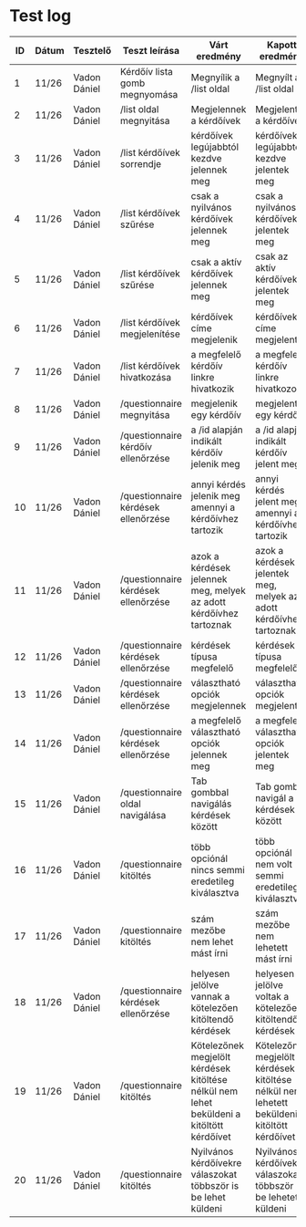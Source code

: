# Test log

| ID | Dátum | Tesztelő | Teszt leírása | Várt eredmény | Kapott eredmény | Átment/Megbukott |
|----|-------|----------|---------------|---------------|-----------------|------------------|
|1|11/26|Vadon Dániel|Kérdőív lista gomb megnyomása|Megnyílik a /list oldal|Megnyílt a /list oldal|Átment|
|2|11/26|Vadon Dániel|/list oldal megnyitása|Megjelennek a kérdőívek|Megjelentek a kérdőívek|Átment|
|3|11/26|Vadon Dániel|/list kérdőívek sorrendje|kérdőívek legújabbtól kezdve jelennek meg|kérdőívek legújabbtól kezdve jelentek meg|Átment|
|4|11/26|Vadon Dániel|/list kérdőívek szűrése|csak a nyilvános kérdőívek jelennek meg|csak a nyilvános kérdőívek jelentek meg|Átment|
|5|11/26|Vadon Dániel|/list kérdőívek szűrése|csak a aktív kérdőívek jelennek meg|csak az aktív kérdőívek jelentek meg|Átment|
|6|11/26|Vadon Dániel|/list kérdőívek megjelenítése|kérdőívek címe megjelenik|kérdőívek címe megjelent|Átment|
|7|11/26|Vadon Dániel|/list kérdőívek hivatkozása|a megfelelő kérdőív linkre hivatkozik|a megfelelő kérdőív linkre hivatkozott|Átment|
|8|11/26|Vadon Dániel|/questionnaire megnyitása|megjelenik egy kérdőív|megjelent egy kérdőív|Átment|
|9|11/26|Vadon Dániel|/questionnaire kérdőív ellenőrzése|a /id alapján indikált kérdőív jelenik meg|a /id alapján indikált kérdőív jelent meg|Átment|
|10|11/26|Vadon Dániel|/questionnaire kérdések ellenőrzése|annyi kérdés jelenik meg amennyi a kérdőívhez tartozik|annyi kérdés jelent meg amennyi a kérdőívhez tartozik|Átment|
|11|11/26|Vadon Dániel|/questionnaire kérdések ellenőrzése|azok a kérdések jelennek meg, melyek az adott kérdőívhez tartoznak|azok a kérdések jelentek meg, melyek az adott kérdőívhez tartoznak|Átment|
|12|11/26|Vadon Dániel|/questionnaire kérdések ellenőrzése|kérdések típusa megfelelő|kérdések típusa megfelelő|Átment|
|13|11/26|Vadon Dániel|/questionnaire kérdések ellenőrzése|választható opciók megjelennek|választható opciók megjelentek|Átment|
|14|11/26|Vadon Dániel|/questionnaire kérdések ellenőrzése|a megfelelő választható opciók jelennek meg|a megfelelő választható opciók jelentek meg|Átment|
|15|11/26|Vadon Dániel|/questionnaire oldal navigálása|Tab gombbal navigálás kérdések között|Tab gomb navigál a kérdések között|Átment|
|16|11/26|Vadon Dániel|/questionnaire kitöltés|több opciónál nincs semmi eredetileg kiválasztva|több opciónál nem volt semmi eredetileg kiválasztva|Átment|
|17|11/26|Vadon Dániel|/questionnaire kitöltés|szám mezőbe nem lehet mást írni|szám mezőbe nem lehetett mást írni|Átment|
|18|11/26|Vadon Dániel|/questionnaire kérdések ellenőrzése|helyesen jelölve vannak a kötelezően kitöltendő kérdések|helyesen jelölve voltak a kötelezően kitöltendő kérdések|Átment|
|19|11/26|Vadon Dániel|/questionnaire kitöltés|Kötelezőnek megjelölt kérdések kitöltése nélkül nem lehet beküldeni a kitöltött kérdőívet|Kötelezőnek megjelölt kérdések kitöltése nélkül nem lehetett beküldeni a kitöltött kérdőívet|Átment|
|20|11/26|Vadon Dániel|/questionnaire kitöltés|Nyilvános kérdőívekre válaszokat többször is be lehet küldeni|Nyilvános kérdőívekre válaszokat többször is be lehetett küldeni|Átment|
